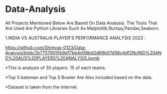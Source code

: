 # Data-Analysis
All Projects Mentioned Below Are Based On Data Analysis. The Tools That Are  Used Are  Python Libraries Such As Matplotlib,Numpy,Pandas,Seaborn.


1.INDIA VS AUSTRALIA PLAYER'S PERFORMANCE ANALYSIS 2023 :
                    
https://github.com/Shreyas-0123/Data-Analysis/blob/2b7757905fb9d17bb4d38bd2d69b07d58c4df2fb/IND%20AND%20AUS%20PLAYERS%20ANALYSIS.ipynb

*This is analysis of 30 players. 15 of each teams.


*Top 5 batsman and Top 5 Bowler Are Also included based on the data.


*Dataset is taken from the internet.
